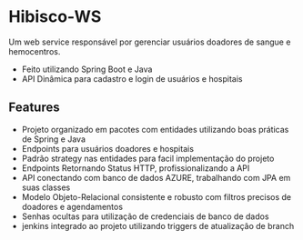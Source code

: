 # Hibisco-WS


Um web service responsável por gerenciar usuários doadores de sangue e hemocentros.

- Feito utilizando Spring Boot e Java
- API Dinâmica para cadastro e login de usuários e hospitais

## Features

- Projeto organizado em pacotes com entidades utilizando boas práticas de Spring e Java
- Endpoints para usuários doadores e hospitais
- Padrão strategy nas entidades para facil implementação do projeto
- Endpoints Retornando Status HTTP, profissionalizando a API
- API conectando com banco de dados AZURE, trabalhando com JPA em suas classes
- Modelo Objeto-Relacional consistente e robusto com filtros precisos de doadores e agendamentos
- Senhas ocultas para utilização de credenciais de banco de dados
- jenkins integrado ao projeto utilizando triggers de atualização de branch